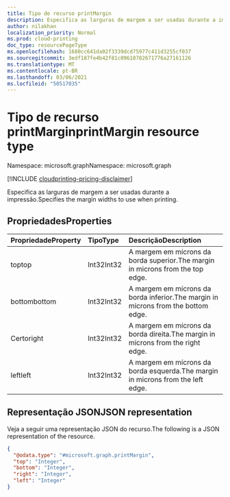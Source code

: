 ```yaml
---
title: Tipo de recurso printMargin
description: Especifica as larguras de margem a ser usadas durante a impressão.
author: nilakhan
localization_priority: Normal
ms.prod: cloud-printing
doc_type: resourcePageType
ms.openlocfilehash: 1680cc641da02f3339dcd75977c411d3255cf037
ms.sourcegitcommit: 3edf187fe4b42f81c09610782671776a27161126
ms.translationtype: MT
ms.contentlocale: pt-BR
ms.lasthandoff: 03/06/2021
ms.locfileid: "50517035"
---
```

# <a name="printmargin-resource-type"></a><span data-ttu-id="aef3d-103">Tipo de recurso printMargin</span><span class="sxs-lookup"><span data-stu-id="aef3d-103">printMargin resource type</span></span>

<span data-ttu-id="aef3d-104">Namespace: microsoft.graph</span><span class="sxs-lookup"><span data-stu-id="aef3d-104">Namespace: microsoft.graph</span></span>

[!INCLUDE [cloudprinting-pricing-disclaimer](../../includes/cloudprinting-pricing-disclaimer.md)]

<span data-ttu-id="aef3d-105">Especifica as larguras de margem a ser usadas durante a impressão.</span><span class="sxs-lookup"><span data-stu-id="aef3d-105">Specifies the margin widths to use when printing.</span></span>

## <a name="properties"></a><span data-ttu-id="aef3d-106">Propriedades</span><span class="sxs-lookup"><span data-stu-id="aef3d-106">Properties</span></span>
|<span data-ttu-id="aef3d-107">Propriedade</span><span class="sxs-lookup"><span data-stu-id="aef3d-107">Property</span></span>|<span data-ttu-id="aef3d-108">Tipo</span><span class="sxs-lookup"><span data-stu-id="aef3d-108">Type</span></span>|<span data-ttu-id="aef3d-109">Descrição</span><span class="sxs-lookup"><span data-stu-id="aef3d-109">Description</span></span>|
|:---|:---|:---|
|<span data-ttu-id="aef3d-110">top</span><span class="sxs-lookup"><span data-stu-id="aef3d-110">top</span></span>|<span data-ttu-id="aef3d-111">Int32</span><span class="sxs-lookup"><span data-stu-id="aef3d-111">Int32</span></span>|<span data-ttu-id="aef3d-112">A margem em mícrons da borda superior.</span><span class="sxs-lookup"><span data-stu-id="aef3d-112">The margin in microns from the top edge.</span></span>|
|<span data-ttu-id="aef3d-113">bottom</span><span class="sxs-lookup"><span data-stu-id="aef3d-113">bottom</span></span>|<span data-ttu-id="aef3d-114">Int32</span><span class="sxs-lookup"><span data-stu-id="aef3d-114">Int32</span></span>|<span data-ttu-id="aef3d-115">A margem em mícrons da borda inferior.</span><span class="sxs-lookup"><span data-stu-id="aef3d-115">The margin in microns from the bottom edge.</span></span>|
|<span data-ttu-id="aef3d-116">Certo</span><span class="sxs-lookup"><span data-stu-id="aef3d-116">right</span></span>|<span data-ttu-id="aef3d-117">Int32</span><span class="sxs-lookup"><span data-stu-id="aef3d-117">Int32</span></span>|<span data-ttu-id="aef3d-118">A margem em mícrons da borda direita.</span><span class="sxs-lookup"><span data-stu-id="aef3d-118">The margin in microns from the right edge.</span></span>|
|<span data-ttu-id="aef3d-119">left</span><span class="sxs-lookup"><span data-stu-id="aef3d-119">left</span></span>|<span data-ttu-id="aef3d-120">Int32</span><span class="sxs-lookup"><span data-stu-id="aef3d-120">Int32</span></span>|<span data-ttu-id="aef3d-121">A margem em mícrons da borda esquerda.</span><span class="sxs-lookup"><span data-stu-id="aef3d-121">The margin in microns from the left edge.</span></span>|

## <a name="json-representation"></a><span data-ttu-id="aef3d-122">Representação JSON</span><span class="sxs-lookup"><span data-stu-id="aef3d-122">JSON representation</span></span>
<span data-ttu-id="aef3d-123">Veja a seguir uma representação JSON do recurso.</span><span class="sxs-lookup"><span data-stu-id="aef3d-123">The following is a JSON representation of the resource.</span></span>
<!-- {
  "blockType": "resource",
  "@odata.type": "microsoft.graph.printMargin"
}
-->
``` json
{
  "@odata.type": "#microsoft.graph.printMargin",
  "top": "Integer",
  "bottom": "Integer",
  "right": "Integer",
  "left": "Integer"
}
```


